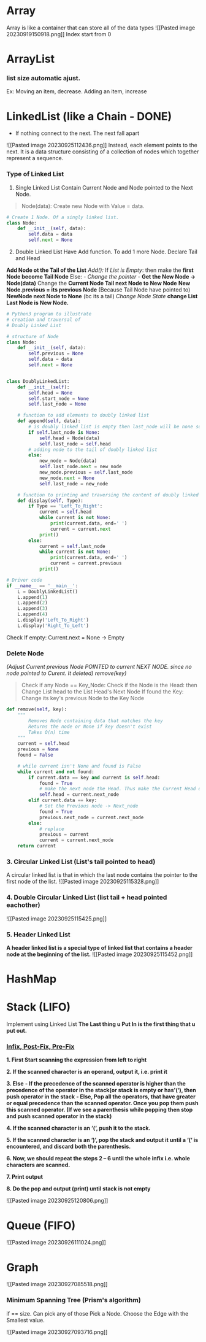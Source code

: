 
# Array
Array is like a container that can store all of the data types
![[Pasted image 20230919150918.png]]
Index start from 0

# ArrayList 
### list size automatic ajust. 
Ex: Moving an item, decrease. Adding an item, increase


# LinkedList (like a Chain - DONE)
- If nothing connect to the next. The next fall apart

![[Pasted image 20230925112436.png]]
	Instead, each element points to the next. It is a data structure consisting of a collection of nodes which together represent a sequence.


### Type of Linked List
1. Single Linked List
	Contain Current Node 
	and Node pointed to the Next Node.

> Node(data):
> 	Create new Node with Value = data.
```python
# Create 1 Node. Of a singly linked list. 
class Node:
	def __init__(self, data):
		self.data = data
		self.next = None
```

2. Double Linked List
	Have Add function. To add 1 more Node.
	Declare Tail and Head 

**Add Node ot the Tail of the List**
 *Add():*
 	If *List is Empty*:
 		 then make the **first Node become Tail Node**
 	Else:
 		- *Change the pointer* - 
 		**Get the New Node -> Node(data)** 
 		Change the **Current Node Tail next Node to New Node**
 		**New Node.previous = its previous Node** (Because Tail Node have pointed to)
 		**NewNode next Node to None** (bc its a tail)
 		*Change Node State* 
	 		 **change List Last Node is New Node.**
	 		 
```python
# Python3 program to illustrate
# creation and traversal of
# Doubly Linked List

# structure of Node
class Node:
	def __init__(self, data):
		self.previous = None
		self.data = data
		self.next = None


class DoublyLinkedList:
	def __init__(self):
		self.head = None
		self.start_node = None
		self.last_node = None

	# function to add elements to doubly linked list
	def append(self, data):
		# is doubly linked list is empty then last_node will be none so in if condition head will be created
		if self.last_node is None:
			self.head = Node(data)
			self.last_node = self.head
		# adding node to the tail of doubly linked list
		else:
			new_node = Node(data)
			self.last_node.next = new_node
			new_node.previous = self.last_node
			new_node.next = None
			self.last_node = new_node

	# function to printing and traversing the content of doubly linked list from left to right and right to left
	def display(self, Type):
		if Type == 'Left_To_Right':
			current = self.head
			while current is not None:
				print(current.data, end=' ')
				current = current.next
			print()
		else:
			current = self.last_node
			while current is not None:
				print(current.data, end=' ')
				current = current.previous
			print()

# Driver code
if __name__ == '__main__':
	L = DoublyLinkedList()
	L.append(1)
	L.append(2)
	L.append(3)
	L.append(4)
	L.display('Left_To_Right')
	L.display('Right_To_Left')

```

Check If empty: Current.next = None -> Empty

### Delete Node
*(Adjust Current previous Node POINTED to current NEXT NODE. since no node pointed to Curent. It deleted)*
*remove(key)*
>Check if any Node == Key_Node:
	 Check if the Node is the Head:
> 		then Change List head to the List Head's Next Node
> 	If found the Key:
> 		Change its key's previous Node to the Key Node
> 		
```python
def remove(self, key):
	"""
		Removes Node containing data that matches the key
		Returns the node or None if key doesn't exist
		Takes O(n) time
	"""
	current = self.head
	previous = None
	found = False

	# while current isn't None and found is False
	while current and not found:
		if current.data == key and current is self.head:
			found = True
			# make the next node the Head. Thus make the Current Head deleted
			self.head = current.next_node
		elif current.data == key:
			# Set the Previous node -> Next_node
			found = True
			previous.next_node = current.next_node
		else:
			# replace
			previous = current
			current = current.next_node
	return current
```


### 3. Circular Linked List (List's tail pointed to head)
A circular linked list is that in which the last node contains the pointer to the first node of the list.
![[Pasted image 20230925115328.png]]

### 4. Double Circular Linked List (list tail + head pointed eachother)
![[Pasted image 20230925115425.png]]


### 5. Header Linked List
**A header linked list is a special type of linked list that contains a header node at the beginning of the list.**
![[Pasted image 20230925115452.png]]




# HashMap


# Stack (LIFO)
Implement using Linked List
**The Last thing u Put In is the first thing that u put out.**

### [Infix, Post-Fix, Pre-Fix](https://prepinsta.com/data-structures/stack-infix-and-prefix-conversion/)

**1. First Start scanning the expression from left to right**

**2. If the scanned character is an operand, output it, i.e. print it**

**3. Else**
    **- If the precedence of the scanned operator is higher than the precedence of the operator in the stack(or stack is empty or has'(‘), then push operator in the stack**
    **- Else, Pop all the operators, that have greater or equal precedence than the scanned operator. Once you pop them push this scanned operator. (If we see a parenthesis while popping then stop and push scanned operator in the stack)**

**4. If the scanned character is an ‘(‘, push it to the stack.**

**5. If the scanned character is an ‘)’, pop the stack and output it until a ‘(‘ is encountered, 
and discard both the parenthesis.**

**6. Now, we should repeat the steps 2 – 6 until the whole infix i.e. whole characters are scanned.**

**7. Print output**

**8. Do the pop and output (print) until stack is not empty**


![[Pasted image 20230925120806.png]]


# Queue (FIFO)

![[Pasted image 20230926111024.png]]


# Graph

![[Pasted image 20230927085518.png]]

### Minimum Spanning Tree (Prism's algorithm)

if == size. Can pick any of those
Pick a Node. Choose the Edge with the Smallest value.



![[Pasted image 20230927093716.png]]